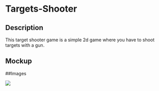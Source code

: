 # Targets-Shooter


## Description
This target shooter game is a simple 2d game where you have to shoot targets with a gun.

## Mockup


##Images

<img src ="https://github.com/jakelikebeans/Targets-Shooter/assets/120538859/db8998b5-eec9-4d77-81fe-1f23ed70e57c">
